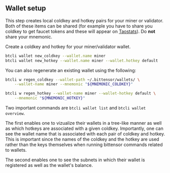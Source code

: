 
## Wallet setup

This step creates local coldkey and hotkey pairs for your miner or validator. Both of these items can be shared (for example you have to share you coldkey to get faucet tokens and these will appear on [Taostats](https://taostats.io/)). Do **not** share your mnemonic.

Create a coldkey and hotkey for your miner/validator wallet.

```bash
btcli wallet new_coldkey --wallet.name miner
btcli wallet new_hotkey --wallet.name miner --wallet.hotkey default
```

You can also regenerate an existing wallet using the following:

```bash
btcli w regen_coldkey --wallet-path ~/.bittensor/wallets/ \
    --wallet-name miner --mnemonic "${MNEMONIC_COLDKEY}"

btcli w regen_hotkey --wallet-name miner --wallet-hotkey default \
    --mnemonic "${MNEMONIC_HOTKEY}"
```

Two important commands are `btcli wallet list` and `btcli wallet overview`. 

The first enables one to vizualize their wallets in a tree-like manner as well as which hotkeys are associated with a given coldkey. Importantly, one can see the wallet name that is associated with each pair of coldkey and hotkey. This is important since the names of the coldkey and the hotkey are used rather than the keys themselves when running bittensor commands related to wallets.  

The second enables one to see the subnets in which their wallet is registered as well as the wallet's balance. 
